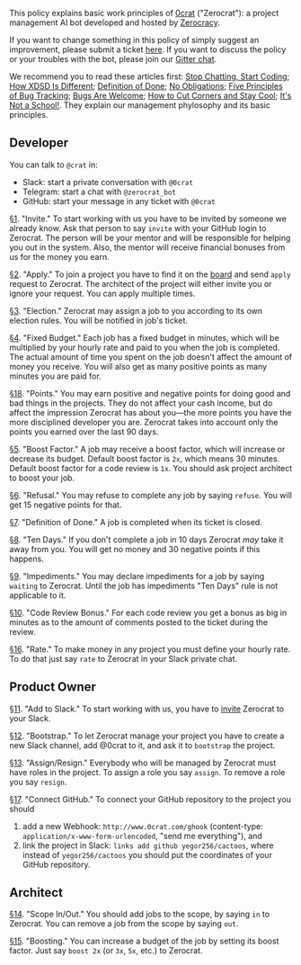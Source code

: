 This policy explains basic work principles of
[0crat](http://www.0crat.com) ("Zerocrat"):
a project management AI bot developed
and hosted by [Zerocracy](http://www.zerocracy.com).

If you want to change something in this policy of simply
suggest an improvement, please submit a ticket
[here](https://github.com/zerocracy/datum/issues).
If you want to discuss the policy or your troubles with the bot,
please join our [Gitter chat](https://gitter.im/zerocracy/Lobby).

We recommend you to read these articles first:
[Stop Chatting, Start Coding](http://www.yegor256.com/2014/10/07/stop-chatting-start-coding.html);
[How XDSD Is Different](http://www.yegor256.com/2014/04/17/how-xdsd-is-different.html);
[Definition of Done](http://www.yegor256.com/2014/04/15/definition-of-done.html);
[No Obligations](http://www.yegor256.com/2014/04/13/no-obligations-principle.html);
[Five Principles of Bug Tracking](http://www.yegor256.com/2014/11/24/principles-of-bug-tracking.html);
[Bugs Are Welcome](http://www.yegor256.com/2014/04/13/bugs-are-welcome.html);
[How to Cut Corners and Stay Cool](http://www.yegor256.com/2015/01/15/how-to-cut-corners.html);
[It's Not a School!](http://www.yegor256.com/2015/02/16/it-is-not-a-school.html).
They explain our management phylosophy and its basic principles.

## Developer

You can talk to `@crat` in:

  * Slack: start a private conversation with `@0crat`
  * Telegram: start a chat with `@zerocrat_bot`
  * GitHub: start your message in any ticket with `@0crat`

<a name="1" href="#1">§1</a>.
"Invite."
To start working with us you have to be invited by someone we already know.
Ask that person to say `invite` with your GitHub login to Zerocrat.
The person will be your mentor and will be responsible for helping you
out in the system. Also, the mentor will receive financial bonuses from
us for the money you earn.

<a name="2" href="#2">§2</a>.
"Apply."
To join a project you have to find it on the [board](http://www.0crat.com/board)
and send `apply` request to Zerocrat. The architect of the project will
either invite you or ignore your request. You can apply multiple times.

<a name="3" href="#3">§3</a>.
"Election."
Zerocrat may assign a job to you according to its own election rules.
You will be notified in job's ticket.

<a name="4" href="#4">§4</a>.
"Fixed Budget."
Each job has a fixed budget in minutes,
which will be multiplied by your hourly rate and paid to you when the job is completed.
The actual amount of time you spent on the job doesn't affect the amount of money you receive.
You will also get as many positive points as many minutes you are paid for.

<a name="18" href="#18">§18</a>.
"Points."
You may earn positive and negative points for doing good and bad things in
the projects. They do not affect your cash income, but do affect the impression Zerocrat
has about you&mdash;the more points you have the more disciplined developer you are.
Zerocrat takes into account only the points you earned over the last 90 days.

<a name="5" href="#5">§5</a>.
"Boost Factor."
A job may receive a boost factor, which will increase or decrease its budget.
Default boost factor is `2x`, which means 30 minutes.
Default boost factor for a code review is `1x`.
You should ask project architect to boost your job.

<a name="6" href="#6">§6</a>.
"Refusal."
You may refuse to complete any job by saying `refuse`.
You will get 15 negative points for that.

<a name="7" href="#7">§7</a>.
"Definition of Done."
A job is completed when its ticket is closed.

<a name="8" href="#8">§8</a>.
"Ten Days."
If you don't complete a job in 10 days Zerocrat _may_ take it away from you.
You will get no money and 30 negative points if this happens.

<a name="9" href="#9">§9</a>.
"Impediments."
You may declare impediments for a job by saying `waiting` to Zerocrat.
Until the job has impediments "Ten Days" rule is not applicable to it.

<a name="10" href="#10">§10</a>.
"Code Review Bonus."
For each code review you get a bonus as big in minutes as to the amount of
comments posted to the ticket during the review.

<a name="16" href="#16">§16</a>.
"Rate."
To make money in any project you must define your hourly rate.
To do that just say `rate` to Zerocrat in your Slack private chat.

## Product Owner

<a name="11" href="#11">§11</a>.
"Add to Slack."
To start working with us, you have to [invite](http://www.0crat.com/add_to_slack)
Zerocrat to your Slack.

<a name="12" href="#12">§12</a>.
"Bootstrap."
To let Zerocrat manage your project you have to create a new Slack
channel, add @0crat to it, and ask it to `bootstrap` the project.

<a name="13" href="#13">§13</a>.
"Assign/Resign."
Everybody who will be managed by Zerocrat must have roles in the project.
To assign a role you say `assign`. To remove a role you say `resign`.

<a name="17" href="#17">§17</a>.
"Connect GitHub."
To connect your GitHub repository to the project you should
1) add a new Webhook: `http://www.0crat.com/ghook`
(content-type: `application/x-www-form-urlencoded`, "send me everything"),
and
2) link the project in Slack: `links add github yegor256/cactoos`, where
instead of `yegor256/cactoos` you should put the coordinates of your GitHub repository.

## Architect

<a name="14" href="#14">§14</a>.
"Scope In/Out."
You should add jobs to the scope, by saying `in` to Zerocrat.
You can remove a job from the scope by saying `out`.

<a name="15" href="#15">§15</a>.
"Boosting."
You can increase a budget of the job by setting its boost factor.
Just say `boost 2x` (or `3x`, `5x`, etc.) to Zerocrat.

